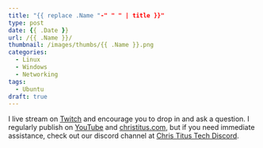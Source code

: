 ```yaml
---
title: "{{ replace .Name "-" " " | title }}"
type: post
date: {{ .Date }}
url: /{{ .Name }}/
thumbnail: /images/thumbs/{{ .Name }}.png
categories:
  - Linux
  - Windows
  - Networking
tags:
  - Ubuntu
draft: true
---
```

<!--more-->

I live stream on [Twitch][1] and encourage you to drop in and ask a question. I regularly publish on [YouTube][2] and [christitus.com][3], but if you need immediate assistance, check out our discord channel at [Chris Titus Tech Discord][4].

 [1]: https://twitch.tv/christitustech
 [2]: https://www.youtube.com/c/ChrisTitusTech
 [3]: https://www.christitus.com/
 [4]: https://www.christitus.com/discord
